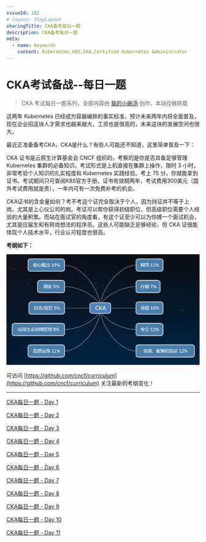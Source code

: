 ```yaml
---
vssueId: 162
# layout: StepLayout
sharingTitle: CKA备考每日一题
description: CKA备考每日一题
meta:
  - name: keywords
    content: Kubernetes,K8S,CKA,Certified Kubernetes Administrator
---
```


# CKA考试备战--每日一题

<AdSenseTitle/>

> CKA 考试每日一题系列，全部内容由 [我的小碗汤](https://mp.weixin.qq.com/s/5tYgb_eSzHz_TMsi0U32gw) 创作，本站仅做转载

这两年 Kubernetes 已经成为容器编排的事实标准，预计未来两年内将全面普及，现在企业招这块人才需求也越来越大，工资也是很高的，未来这块的发展空间也很大。

最近正准备备考CKA，CKA是什么？有些人可能还不知道，这里简单普及一下：

CKA 证书是云原生计算基金会 CNCF 组织的，考察的是你是否具备足够管理 Kubernetes 集群的必备知识。考试形式是上机直接在集群上操作，限时 3 小时，非常考验个人知识的扎实程度和 Kubernetes 实践经验。考上 75 分，你就能拿到证书。考试期间只可查阅K8S官方手册。证书有效期两年，考试费用300美元（国外考试费用就是贵），一年内可有一次免费补考的机会。

CKA证书的含金量如何？考不考这个证完全取决于个人，因为持证并不等于上岗，尤其是上心仪公司的岗。考证可以帮你获得初级职位，但高级职位需要个人经验的大量积累。而站在面试官的角度看，有这个证至少可以为你搏一个面试机会，尤其是应届生和有转岗想法的程序员。这些人可能缺乏足够经验，但 CKA 证很能体现个人技术水平，行业认可程度也很高。



**考纲如下：**

<p style="max-width: 600px">
  <img src="./daily.assets/640.png" alt="CKA考纲">
</p>


可访问 [https://github.com/cncf/curriculum](https://github.com/cncf/curriculum) 关注最新的考纲变化！


------


[CKA每日一题 - Day 1](./daily/001.html)

[CKA每日一题 - Day 2](./daily/002.html)

[CKA每日一题 - Day 3](./daily/003.html)

[CKA每日一题 - Day 4](./daily/004.html)

[CKA每日一题 - Day 5](./daily/005.html)

[CKA每日一题 - Day 6](./daily/006.html)

[CKA每日一题 - Day 7](./daily/007.html)

[CKA每日一题 - Day 8](./daily/008.html)

[CKA每日一题 - Day 9](./daily/009.html)

[CKA每日一题 - Day 10](./daily/010.html)

[CKA每日一题 - Day 11](./daily/011.html)

<JoinCKACommunity/>
